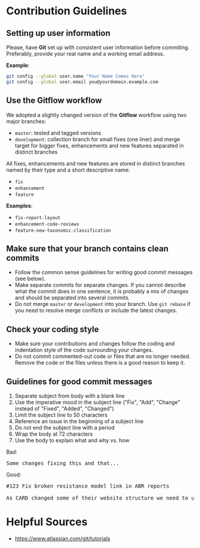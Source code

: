 # Contribution Guidelines

## Setting up user information

Please, have **Git** set up with consistent user information before commiting. Preferably, provide your real name and a working email address.

**Example**:
```bash
git config --global user.name "Your Name Comes Here"
git config --global user.email you@yourdomain.example.com
```

## Use the Gitflow workflow
We adopted a slightly changed version of the **Gitflow** workflow using two major branches:
- `master`: tested and tagged versions
- `development`: collection branch for small fixes (one liner) and merge target for bigger fixes, enhancements and new features separated in distinct branches

All fixes, enhancements and new features are stored in distinct branches named by their type and a short descriptive name:
- `fix`
- `enhancement`
- `feature`

**Examples**:
- `fix-report-layout`
- `enhancement-code-reviews`
- `feature-new-taxonomic-classification`


## Make sure that your branch contains clean commits
- Follow the common sense guidelines for writing good commit messages (see below).
- Make separate commits for separate changes. If you cannot describe what the commit does in one sentence, it is probably a mix of changes and should be separated into several commits.
- Do not merge `master` or `development` into your branch. Use `git rebase` if you need to resolve merge conflicts or include the latest changes.

## Check your coding style
- Make sure your contributions and changes follow the coding and indentation style of the code surrounding your changes.
- Do not commit commented-out code or files that are no longer needed. Remove the code or the files unless there is a good reason to keep it.

## Guidelines for good commit messages
1. Separate subject from body with a blank line
2. Use the imperative mood in the subject line ("Fix", "Add", "Change" instead of "Fixed", "Added", "Changed")
3. Limit the subject line to 50 characters
4. Reference an issue in the beginning of a subject line
5. Do not end the subject line with a period
6. Wrap the body at 72 characters
7. Use the body to explain what and why vs. how

Bad:
<pre>
Some changes fixing this and that...
</pre>

Good:
<pre>
#123 Fix broken resistance model link in ABR reports

As CARD changed some of their website structure we need to update link templates for antibiotic resistance (ABR) models.
</pre>

# Helpful Sources
- https://www.atlassian.com/git/tutorials

